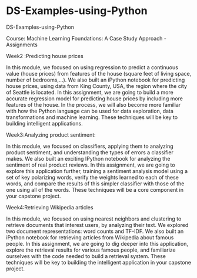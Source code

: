 # DS-Examples-using-Python
DS-Examples-using-Python

Course: 
Machine Learning Foundations: A Case Study Approach - Assignments

Week2 :Predicting house prices

In this module, we focused on using regression to predict a continuous value (house prices) from features of the house (square feet of living space, number of bedrooms,...). We also built an iPython notebook for predicting house prices, using data from King County, USA, the region where the city of Seattle is located.
In this assignment, we are going to build a more accurate regression model for predicting house prices by including more features of the house. In the process, we will also become more familiar with how the Python language can be used for data exploration, data transformations and machine learning. These techniques will be key to building intelligent applications.

Week3:Analyzing product sentiment:

In this module, we focused on classifiers, applying them to analyzing product sentiment, and understanding the types of errors a classifier makes. We also built an exciting IPython notebook for analyzing the sentiment of real product reviews.
In this assignment, we are going to explore this application further, training a sentiment analysis model using a set of key polarizing words, verify the weights learned to each of these words, and compare the results of this simpler classifier with those of the one using all of the words. These techniques will be a core component in your capstone project.

Week4:Retrieving Wikipedia articles

In this module, we focused on using nearest neighbors and clustering to retrieve documents that interest users, by analyzing their text. We explored two document representations: word counts and TF-IDF. We also built an iPython notebook for retrieving articles from Wikipedia about famous people.
In this assignment, we are going to dig deeper into this application, explore the retrieval results for various famous people, and familiarize ourselves with the code needed to build a retrieval system. These techniques will be key to building the intelligent application in your capstone project.



